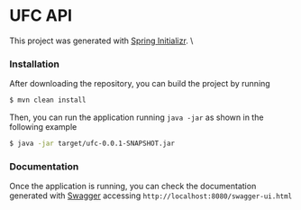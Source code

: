 # UFC API

This project was generated with [Spring Initializr]. \

### Installation

After downloading the repository, you can build the project by running

```sh
$ mvn clean install
```

Then, you can run the application running `java -jar` as shown in the following example

```sh
$ java -jar target/ufc-0.0.1-SNAPSHOT.jar
```

### Documentation

Once the application is running, you can check the documentation generated with [Swagger] accessing `http://localhost:8080/swagger-ui.html`

   [Spring Initializr]: <https://start.spring.io/>
   [Swagger]: <https://swagger.io/>

